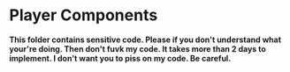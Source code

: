 # Player Components

**This folder contains sensitive code. Please if you don't understand what your're doing. Then don't fuvk my code. It takes more than 2 days to implement. I don't want you to piss on my code. Be careful.**

